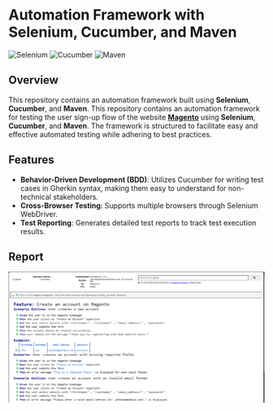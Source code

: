 # Automation Framework with Selenium, Cucumber, and Maven

![Selenium](https://img.shields.io/badge/Selenium-43B02A?style=flat-square&logo=selenium&logoColor=white)
![Cucumber](https://img.shields.io/badge/Cucumber-22B173?style=flat-square&logo=cucumber&logoColor=white)
![Maven](https://img.shields.io/badge/Maven-C71A36?style=flat-square&logo=apachemaven&logoColor=white)

## Overview

This repository contains an automation framework built using **Selenium**, **Cucumber**, and **Maven**. This repository contains an automation framework for testing the user sign-up flow of the website **[Magento](https://magento.softwaretestingboard.com/)** using **Selenium**, **Cucumber**, and **Maven**. The framework is structured to facilitate easy and effective automated testing while adhering to best practices.


## Features

- **Behavior-Driven Development (BDD)**: Utilizes Cucumber for writing test cases in Gherkin syntax, making them easy to understand for non-technical stakeholders.
- **Cross-Browser Testing**: Supports multiple browsers through Selenium WebDriver.
- **Test Reporting**: Generates detailed test reports to track test execution results.


## Report
![Report](Report.png)
